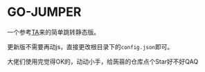 # GO-JUMPER
一个参考[TA](https://mkblog.cn/701/)来的简单跳转静态版。

更新版不需要再动js，直接更改根目录下的`config.json`即可。

大佬们使用完觉得OK的，动动小手，给蒟蒻的仓库点个Star好不好QAQ
